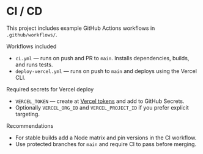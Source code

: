 # CI / CD

This project includes example GitHub Actions workflows in `.github/workflows/`.

Workflows included

- `ci.yml` — runs on push and PR to `main`. Installs dependencies, builds, and runs tests.
- `deploy-vercel.yml` — runs on push to `main` and deploys using the Vercel CLI.

Required secrets for Vercel deploy

- `VERCEL_TOKEN` — create at [Vercel tokens](https://vercel.com/account/tokens) and add to GitHub Secrets.
- Optionally `VERCEL_ORG_ID` and `VERCEL_PROJECT_ID` if you prefer explicit targeting.

Recommendations

- For stable builds add a Node matrix and pin versions in the CI workflow.
- Use protected branches for `main` and require CI to pass before merging.

